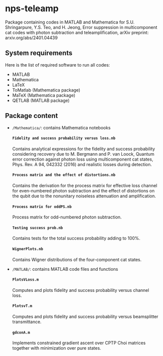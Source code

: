# nps-teleamp
Package containing codes in MATLAB and Mathematica for S.U. Shringarpure, Y.S. Teo, and H. Jeong, Error suppression in multicomponent cat codes with photon subtraction and teleamplification, arXiv preprint: arxiv.org/abs/2401.04439

## System requirements
Here is the list of required software to run all codes:
* MATLAB
* Mathematica
* LaTeX
* ToMatlab (Mathematica package)
* MaTeX (Mathematica package)
* QETLAB (MATLAB package)

## Package content
* `/Mathematica/`: contains Mathematica notebooks
  #### `Fidelity and success probability versus loss.nb`
    Contains analytical expressions for the fidelity and success probability considering recovery due to M. Bergmann and P. van Loock, Quantum error correction against photon loss using multicomponent cat states, Phys. Rev. A 94, 042332 (2016) and realistic losses during detection.

  #### `Process matrix and the effect of distortions.nb`
    Contains the derivation for the process matrix for effective loss channel for even-numbered photon subtraction and the effect of distortions on the qubit due to the nonunitary noiseless attenuation and amplification.

  #### `Process matrix for oddPS.nb`
    Process matrix for odd-numbered photon subtraction.

  #### `Testing success prob.nb`
    Contains tests for the total success probability adding to 100%.

  #### `WignerPlots.nb`
    Contains Wigner distributions of the four-component cat states.

* `/MATLAB/`: contains MATLAB code files and functions
  #### `PlotsVLoss.m`
    Computes and plots fidelity and success probability versus channel loss.

  #### `PlotsvT.m`
    Computes and plots fidelity and success probability versus beamsplitter transmittance.

  #### `gdconA.m`
    Implements constrained gradient ascent over CPTP Choi matrices together with minimization over pure states.
